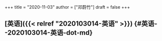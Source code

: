 +++
title = "2020-11-03"
author = ["邓蔚竹"]
draft = false
+++

## [英语]({{< relref "2020103014-英语" >}}) {#英语--2020103014-英语-dot-md}